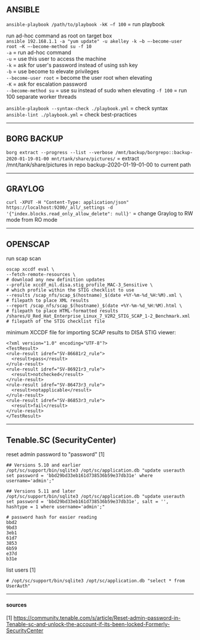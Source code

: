 
## ANSIBLE 

`ansible-playbook /path/to/playbook -kK –f 100` = run playbook

run ad-hoc command as root on target box  
`ansible 192.168.1.1 -a "yum update" -u akelley -k –b –-become-user root –K –-become-method su -f 10`  
  `-a`                 = run ad-hoc command  
  `-u`                 = use this user to access the machine  
  `-k`                 = ask for user's password instead of using ssh key  
  `-b`                 = use become to elevate privileges  
  `--become-user root` = become the user root when elevating  
  `-K`                 = ask for escalation password   
  `--become-method su` = use su instead of sudo when elevating 
  `-f 100`             = run 100 separate worker threads  

`ansible-playbook --syntax-check ./playbook.yml` = check syntax  
`ansible-lint ./playbook.yml`                    = check best-practices  


---
## BORG BACKUP

`borg extract --progress --list --verbose /mnt/backup/borgrepo::backup-2020-01-19-01-00 mnt/tank/share/pictures/` = extract /mnt/tank/share/pictures in repo backup-2020-01-19-01-00 to current path


---
## GRAYLOG

`curl -XPUT -H "Content-Type: application/json"  https://localhost:9200/_all/_settings -d '{"index.blocks.read_only_allow_delete": null}'` = change Graylog to RW mode from RO mode


---
## OPENSCAP  

run scap scan
  ```
  oscap xccdf eval \
  --fetch-remote-resources \                                            # download any new definition updates
  --profile xccdf_mil.disa.stig_profile_MAC-3_Sensitive \               # which profile within the STIG checklist to use
  --results /scap_nfs/scap_$(hostname)_$(date +%Y-%m-%d_%H:%M).xml \    # filepath to place XML results
  --report /scap_nfs/scap_$(hostname)_$(date +%Y-%m-%d_%H:%M).html \    # filepath to place HTML-formatted results
  /shares/U_Red_Hat_Enterprise_Linux_7_V2R2_STIG_SCAP_1-2_Benchmark.xml # filepath of the STIG checklist file
  ```
  
  minimum XCCDF file for importing SCAP results to DISA STIG viewer:
  ```
  <?xml version="1.0" encoding="UTF-8"?>
<TestResult>
  <rule-result idref="SV-86681r2_rule">
    <result>pass</result>
  </rule-result>
  <rule-result idref="SV-86921r3_rule">
    <result>notchecked</result>
  </rule-result>
  <rule-result idref="SV-86473r3_rule">
    <result>notapplicable</result>
  </rule-result>
  <rule-result idref="SV-86853r3_rule">
    <result>fail</result>
  </rule-result>
</TestResult>
```


---
## Tenable.SC (SecurityCenter)

reset admin password to "password" [1]
```
## Versions 5.10 and earlier
/opt/sc/support/bin/sqlite3 /opt/sc/application.db "update userauth set password = 'bbd29bd33eb161d738536b59e37db31e' where username='admin';"

## Versions 5.11 and later
/opt/sc/support/bin/sqlite3 /opt/sc/application.db "update userauth set password = 'bbd29bd33eb161d738536b59e37db31e', salt = '',
hashtype = 1 where username='admin';"

# password hash for easier reading
bbd2
9bd3
3eb1
61d7
3853
6b59
e37d
b31e
```

list users [1]
```
# /opt/sc/support/bin/sqlite3 /opt/sc/application.db "select * from UserAuth" 
```


---
#### sources

[1] https://community.tenable.com/s/article/Reset-admin-password-in-Tenable-sc-and-unlock-the-account-if-its-been-locked-Formerly-SecurityCenter  
